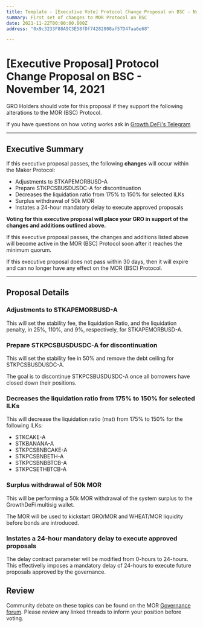 ```yaml
---
title: Template - [Executive Vote] Protocol Change Proposal on BSC - November 14, 2021
summary: First set of changes to MOR Protocol on BSC
date: 2021-11-22T00:00:00.000Z
address: "0x9c3233F88A9C3E58fDf74282808af57D47aa6e68"

---
```

# [Executive Proposal] Protocol Change Proposal on BSC - November 14, 2021

GRO Holders should vote for this proposal if they support the following alterations to the MOR (BSC) Protocol.

If you have questions on how voting works ask in [Growth DeFi's Telegram](https://t.me/growthdefi)

---

## Executive Summary

If this executive proposal passes, the following **changes** will occur within the Maker Protocol:
- Adjustments to STKAPEMORBUSD-A
- Prepare STKPCSBUSDUSDC-A for discontinuation
- Decreases the liquidation ratio from 175% to 150% for selected ILKs
- Surplus withdrawal of 50k MOR
- Instates a 24-hour mandatory delay to execute approved proposals

**Voting for this executive proposal will place your GRO in support of the changes and additions outlined above.**

If this executive proposal passes, the changes and additions listed above will become active in the MOR (BSC) Protocol soon after it reaches the minimum quorum.

If this executive proposal does not pass within 30 days, then it will expire and can no longer have any effect on the MOR (BSC) Protocol.

---

## Proposal Details

### Adjustments to STKAPEMORBUSD-A

This will set the stability fee, the liquidation Ratio, and the liquidation penalty, in 25%, 110%, and 9%, respectively, for STKAPEMORBUSD-A.

### Prepare STKPCSBUSDUSDC-A for discontinuation

This will set the stability fee in 50% and remove the debt ceiling for STKPCSBUSDUSDC-A.

The goal is to discontinue STKPCSBUSDUSDC-A once all borrowers have closed down their positions.

### Decreases the liquidation ratio from 175% to 150% for selected ILKs

This will decrease the liquidation ratio (mat) from 175% to 150% for the following ILKs:

- STKCAKE-A
- STKBANANA-A
- STKPCSBNBCAKE-A
- STKPCSBNBETH-A
- STKPCSBNBBTCB-A
- STKPCSETHBTCB-A

### Surplus withdrawal of 50k MOR

This will be performing a 50k MOR withdrawal of the system surplus to the GrowthDeFi multisig wallet.

The MOR will be used to kickstart GRO/MOR and WHEAT/MOR liquidity before bonds are introduced.

### Instates a 24-hour mandatory delay to execute approved proposals

The delay contract parameter will be modified from 0-hours to 24-hours. This effectivelly imposes a mandatory delay of 24-hours to execute future proposals approved by the governance.

## Review

Community debate on these topics can be found on the MOR [Governance forum](https://forum.growthdefi.com/). Please review any linked threads to inform your position before voting.
